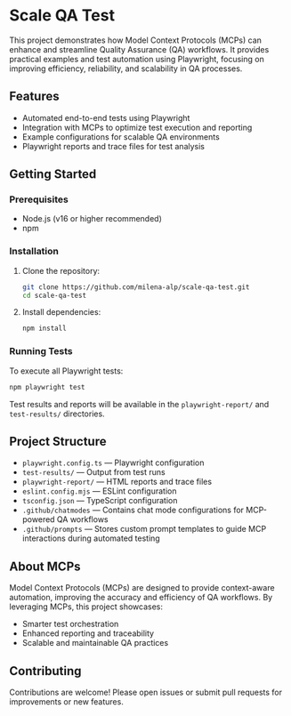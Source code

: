 # Scale QA Test

This project demonstrates how Model Context Protocols (MCPs) can enhance and streamline Quality Assurance (QA) workflows. It provides practical examples and test automation using Playwright, focusing on improving efficiency, reliability, and scalability in QA processes.

## Features
- Automated end-to-end tests using Playwright
- Integration with MCPs to optimize test execution and reporting
- Example configurations for scalable QA environments
- Playwright reports and trace files for test analysis

## Getting Started

### Prerequisites
- Node.js (v16 or higher recommended)
- npm 

### Installation
1. Clone the repository:
   ```bash
   git clone https://github.com/milena-alp/scale-qa-test.git
   cd scale-qa-test
   ```
2. Install dependencies:
   ```bash
   npm install
   ```

### Running Tests
To execute all Playwright tests:
```bash
npm playwright test
```

Test results and reports will be available in the `playwright-report/` and `test-results/` directories.

## Project Structure
- `playwright.config.ts` — Playwright configuration
- `test-results/` — Output from test runs
- `playwright-report/` — HTML reports and trace files
- `eslint.config.mjs` — ESLint configuration
- `tsconfig.json` — TypeScript configuration
 - `.github/chatmodes` — Contains chat mode configurations for MCP-powered QA workflows
 - `.github/prompts` — Stores custom prompt templates to guide MCP interactions during automated testing

## About MCPs
Model Context Protocols (MCPs) are designed to provide context-aware automation, improving the accuracy and efficiency of QA workflows. By leveraging MCPs, this project showcases:
- Smarter test orchestration
- Enhanced reporting and traceability
- Scalable and maintainable QA practices

## Contributing
Contributions are welcome! Please open issues or submit pull requests for improvements or new features.

